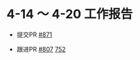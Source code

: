 # 4-14 ～ 4-20 工作报告

- 提交PR [#871](https://github.com/riscv/sail-riscv/pull/871)

- 跟进PR [#807](https://github.com/riscv/sail-riscv/pull/807) [752](https://github.com/riscv/sail-riscv/pull/752)